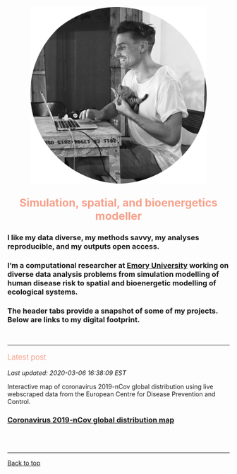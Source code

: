 <a id="top"></a>

<center>
	<img src="img/mm.png" width="400" height="400" >
	<p style="font-size:60%">
		<!-- Calle de buena mesa, Envigado, Medellin, Colombia -->
	</p>
</center>  

<center>
	<p style="color: #F7A08A; font-size:175%">
		<b>Simulation, spatial, and bioenergetics modeller</b>           
	</p>
</center>

### I like my data diverse, my methods savvy, my analyses reproducible, and my outputs open access.    

### I’m a computational researcher at [Emory University](https://scholarblogs.emory.edu/civitello/) working on diverse data analysis problems from simulation modelling of human disease risk to spatial and bioenergetic modelling of ecological systems.  

### The header tabs provide a snapshot of some of my projects. Below are links to my digital footprint.       

<br>   
  
******    

<p style="color: #F7A08A; font-size:120%">
	Latest post
</p>     

_Last updated: 2020-03-06 16:38:09 EST_        

Interactive map of coronavirus 2019-nCov global distribution using live webscraped data from the European Centre for Disease Prevention and Control.  

### [Coronavirus 2019-nCov global distribution map](./spatial.md)           

  
<br>  
<br>  
  
<!-- <a class="twitter-timeline" href="https://twitter.com/darwinanddavis" data-height=1100 data-width=600 data-chrome="nofooter">Tweets by darwinanddavis</a><script async src="https://platform.twitter.com/widgets.js" charset="utf-8"></script> -->      

******    

[Back to top](#top)